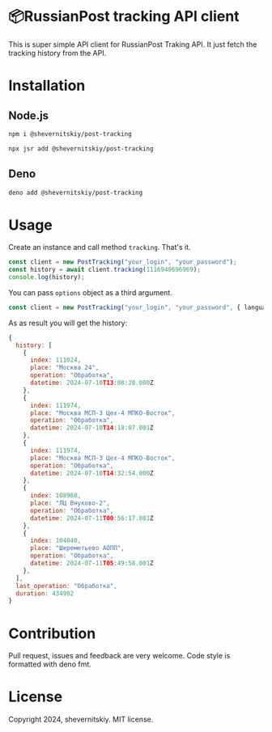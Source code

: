 # 📦RussianPost tracking API client

This is super simple API client for RussianPost Traking API.
It just fetch the tracking history from the API.

# Installation

## Node.js

```sh
npm i @shevernitskiy/post-tracking
```

```sh
npx jsr add @shevernitskiy/post-tracking
```

## Deno

```sh
deno add @shevernitskiy/post-tracking
```

# Usage

Create an instance and call method `tracking`. That's it.

```ts
const client = new PostTracking("your_login", "your_password");
const history = await client.tracking(1116949696969);
console.log(history);
```

You can pass `options` object as a third argument.

```ts
const client = new PostTracking("your_login", "your_password", { language: "ENG" });
```

As as result you will get the history:

```js
{
  history: [
    {
      index: 111024,
      place: "Москва 24",
      operation: "Обработка",
      datetime: 2024-07-10T13:08:20.000Z
    },
    {
      index: 111974,
      place: "Москва МСП-3 Цех-4 МПКО-Восток",
      operation: "Обработка",
      datetime: 2024-07-10T14:18:07.001Z
    },
    {
      index: 111974,
      place: "Москва МСП-3 Цех-4 МПКО-Восток",
      operation: "Обработка",
      datetime: 2024-07-10T14:32:54.000Z
    },
    {
      index: 108960,
      place: "ЛЦ Внуково-2",
      operation: "Обработка",
      datetime: 2024-07-11T00:56:17.001Z
    },
    {
      index: 104040,
      place: "Шереметьево АОПП",
      operation: "Обработка",
      datetime: 2024-07-11T05:49:58.001Z
    },
  ],
  last_operation: "Обработка",
  duration: 434992
}
```

# Contribution

Pull request, issues and feedback are very welcome. Code style is formatted with deno fmt.

# License

Copyright 2024, shevernitskiy. MIT license.
